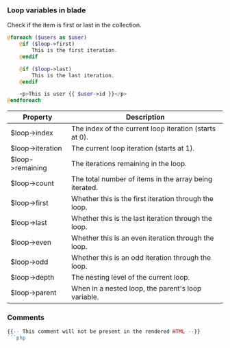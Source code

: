 ### Loop variables in blade
Check if the item is first or last in the collection.
```php
@foreach ($users as $user)
    @if ($loop->first)
        This is the first iteration.
    @endif

    @if ($loop->last)
        This is the last iteration.
    @endif

    <p>This is user {{ $user->id }}</p>
@endforeach
```

| Property      | Description |
| ----------- | ----------- |
| $loop->index      | The index of the current loop iteration (starts at 0).       |
| $loop->iteration   | The current loop iteration (starts at 1).        |
| $loop->remaining   | The iterations remaining in the loop.        |
| $loop->count   | The total number of items in the array being iterated.        |
| $loop->first   | Whether this is the first iteration through the loop.        |
| $loop->last   | Whether this is the last iteration through the loop.        |
| $loop->even   | Whether this is an even iteration through the loop.        |
| $loop->odd   | Whether this is an odd iteration through the loop.        |
| $loop->depth   | The nesting level of the current loop.        |
| $loop->parent   | When in a nested loop, the parent's loop variable.        |

### Comments
```php
{{-- This comment will not be present in the rendered HTML --}}
```php